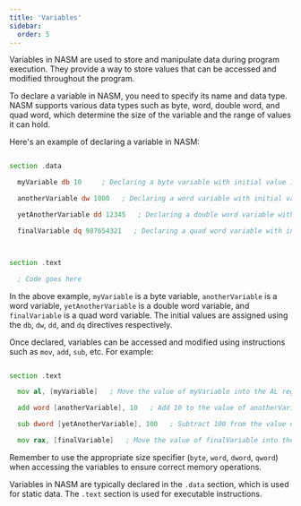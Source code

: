 ```yaml
---
title: 'Variables'
sidebar:
  order: 5
---
```


 Variables in NASM are used to store and manipulate data during program execution. They provide a way to store values that can be accessed and modified throughout the program.



To declare a variable in NASM, you need to specify its name and data type. NASM supports various data types such as byte, word, double word, and quad word, which determine the size of the variable and the range of values it can hold.



Here's an example of declaring a variable in NASM:



```asm

section .data

  myVariable db 10     ; Declaring a byte variable with initial value 10

  anotherVariable dw 1000   ; Declaring a word variable with initial value 1000

  yetAnotherVariable dd 12345   ; Declaring a double word variable with initial value 12345

  finalVariable dq 987654321   ; Declaring a quad word variable with initial value 987654321



section .text

  ; Code goes here

```



In the above example, `myVariable` is a byte variable, `anotherVariable` is a word variable, `yetAnotherVariable` is a double word variable, and `finalVariable` is a quad word variable. The initial values are assigned using the `db`, `dw`, `dd`, and `dq` directives respectively.



Once declared, variables can be accessed and modified using instructions such as `mov`, `add`, `sub`, etc. For example:



```asm

section .text

  mov al, [myVariable]   ; Move the value of myVariable into the AL register

  add word [anotherVariable], 10   ; Add 10 to the value of anotherVariable

  sub dword [yetAnotherVariable], 100   ; Subtract 100 from the value of yetAnotherVariable

  mov rax, [finalVariable]   ; Move the value of finalVariable into the RAX register

```



Remember to use the appropriate size specifier (`byte`, `word`, `dword`, `qword`) when accessing the variables to ensure correct memory operations.



Variables in NASM are typically declared in the `.data` section, which is used for static data. The `.text` section is used for executable instructions.
